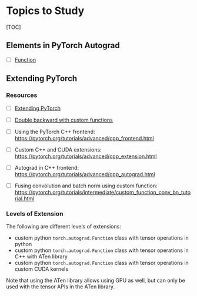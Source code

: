 # Topics to Study

[TOC]

## Elements in PyTorch Autograd

- [ ] [Function](https://pytorch.org/docs/stable/autograd.html#function)

## Extending PyTorch

### Resources

- [ ] [Extending PyTorch](https://pytorch.org/docs/stable/notes/extending.html)

- [ ] [Double backward with custom functions](https://pytorch.org/tutorials/intermediate/custom_function_double_backward_tutorial.html)

- [ ] Using the PyTorch C++ frontend: https://pytorch.org/tutorials/advanced/cpp_frontend.html
- [ ] Custom C++ and CUDA extensions: https://pytorch.org/tutorials/advanced/cpp_extension.html
- [ ] Autograd in C++ frontend: https://pytorch.org/tutorials/advanced/cpp_autograd.html
- [ ] Fusing convolution and batch norm using custom function: https://pytorch.org/tutorials/intermediate/custom_function_conv_bn_tutorial.html

### Levels of Extension

The following are different levels of extensions:

- custom python `torch.autograd.Function` class with tensor operations in python
- custom python `torch.autograd.Function` class with tensor operations in C++ with ATen library
- custom python `torch.autograd.Function` class with tensor operations in custom CUDA kernels

Note that using the ATen library allows using GPU as well, but can only be used with the tensor APIs in the ATen library.
